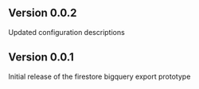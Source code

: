 ## Version 0.0.2

Updated configuration descriptions

## Version 0.0.1

Initial release of the firestore bigquery export prototype
